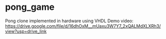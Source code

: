 # pong_game
Pong clone implemented in hardware using VHDL
Demo video: https://drive.google.com/file/d/16dhOxM__mUaxu3W7Y7_2xQALMdXLXRh3/view?usp=drive_link
